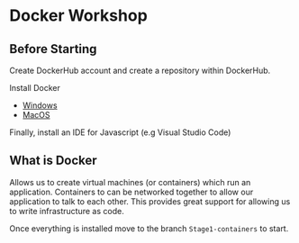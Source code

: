 # Docker Workshop

## Before Starting

Create DockerHub account and create a repository within DockerHub. 

Install Docker

* [Windows](https://hub.docker.com/editions/community/docker-ce-desktop-windows)
* [MacOS](https://hub.docker.com/editions/community/docker-ce-desktop-mac)

Finally, install an IDE for Javascript (e.g Visual Studio Code)

## What is Docker

Allows us to create virtual machines (or containers) which run an application. Containers to can be networked together to allow our application to talk to each other. This provides great support for allowing us to write infrastructure as code.

Once everything is installed move to the branch `Stage1-containers` to start.
